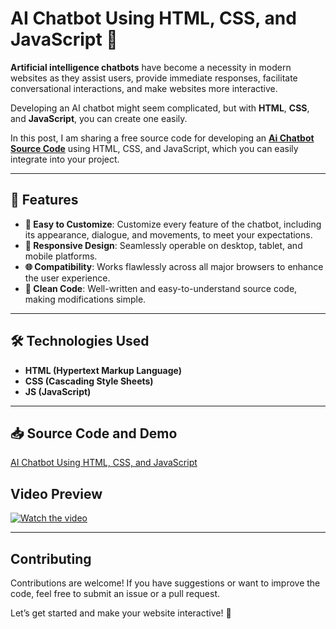 # AI Chatbot Using HTML, CSS, and JavaScript 🤖

**Artificial intelligence chatbots** have become a necessity in modern websites as they assist users, provide immediate responses, facilitate conversational interactions, and make websites more interactive.  

Developing an AI chatbot might seem complicated, but with **HTML**, **CSS**, and **JavaScript**, you can create one easily.

In this post, I am sharing a free source code for developing an **<a href="https://jvcodes.com/ai-chatbot-using-html-css-and-javascript/" >Ai Chatbot Source Code</a>** using HTML, CSS, and JavaScript, which you can easily integrate into your project.  

---

## 🌟 Features

- **🔧 Easy to Customize**: Customize every feature of the chatbot, including its appearance, dialogue, and movements, to meet your expectations.  
- **📱 Responsive Design**: Seamlessly operable on desktop, tablet, and mobile platforms.  
- **🌐 Compatibility**: Works flawlessly across all major browsers to enhance the user experience.  
- **🧹 Clean Code**: Well-written and easy-to-understand source code, making modifications simple.  

---

## 🛠️ Technologies Used

- **HTML (Hypertext Markup Language)**  
- **CSS (Cascading Style Sheets)**  
- **JS (JavaScript)**  

---

## 📥 Source Code and Demo

[AI Chatbot Using HTML, CSS, and JavaScript](https://jvcodes.com/ai-chatbot-using-html-css-and-javascript/)  

## Video Preview

[![Watch the video](https://img.youtube.com/vi/ZQlppR_s54Y/0.jpg)](https://www.youtube.com/watch?v=ZQlppR_s54Y)

---

## Contributing

Contributions are welcome! If you have suggestions or want to improve the code, feel free to submit an issue or a pull request.

Let’s get started and make your website interactive! 🚀
